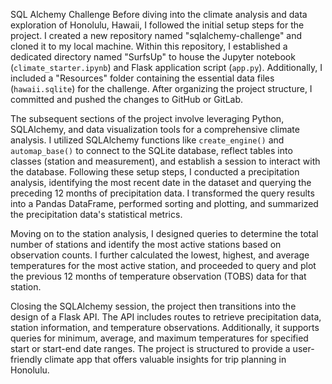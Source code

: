 SQL Alchemy Challenge
Before diving into the climate analysis and data exploration of Honolulu, Hawaii, I followed the initial setup steps for the project. I created a new repository named "sqlalchemy-challenge" and cloned it to my local machine. Within this repository, I established a dedicated directory named "SurfsUp" to house the Jupyter notebook (`climate_starter.ipynb`) and Flask application script (`app.py`). Additionally, I included a "Resources" folder containing the essential data files (`hawaii.sqlite`) for the challenge. After organizing the project structure, I committed and pushed the changes to GitHub or GitLab.

The subsequent sections of the project involve leveraging Python, SQLAlchemy, and data visualization tools for a comprehensive climate analysis. I utilized SQLAlchemy functions like `create_engine()` and `automap_base()` to connect to the SQLite database, reflect tables into classes (station and measurement), and establish a session to interact with the database. Following these setup steps, I conducted a precipitation analysis, identifying the most recent date in the dataset and querying the preceding 12 months of precipitation data. I transformed the query results into a Pandas DataFrame, performed sorting and plotting, and summarized the precipitation data's statistical metrics.

Moving on to the station analysis, I designed queries to determine the total number of stations and identify the most active stations based on observation counts. I further calculated the lowest, highest, and average temperatures for the most active station, and proceeded to query and plot the previous 12 months of temperature observation (TOBS) data for that station.

Closing the SQLAlchemy session, the project then transitions into the design of a Flask API. The API includes routes to retrieve precipitation data, station information, and temperature observations. Additionally, it supports queries for minimum, average, and maximum temperatures for specified start or start-end date ranges. The project is structured to provide a user-friendly climate app that offers valuable insights for trip planning in Honolulu.
